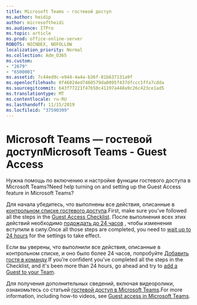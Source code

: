 ```yaml
---
title: Microsoft Teams — гостевой доступ
ms.author: heidip
author: microsoftheidi
ms.audience: ITPro
ms.topic: article
ms.prod: office-online-server
ROBOTS: NOINDEX, NOFOLLOW
localization_priority: Normal
ms.collection: Adm_O365
ms.custom:
- "2679"
- "6500001"
ms.assetid: 7c44ed9c-e944-4a4a-b36f-81b637131a9f
ms.openlocfilehash: 0f46024ed7460579da0095f437dfccc1ffa7cdda
ms.sourcegitcommit: b43f77221f47b50c41197a448a9c26c423ce1ad5
ms.translationtype: MT
ms.contentlocale: ru-RU
ms.lasthandoff: 11/15/2019
ms.locfileid: "37590399"
---
```

# <a name="microsoft-teams---guest-access"></a><span data-ttu-id="f5343-102">Microsoft Teams — гостевой доступ</span><span class="sxs-lookup"><span data-stu-id="f5343-102">Microsoft Teams - Guest Access</span></span>

<span data-ttu-id="f5343-103">Нужна помощь по включению и настройке функции гостевого доступа в Microsoft Teams?</span><span class="sxs-lookup"><span data-stu-id="f5343-103">Need help turning on and setting up the Guest Access feature in Microsoft Teams?</span></span>  

<span data-ttu-id="f5343-104">Для начала убедитесь, что выполнены все действия, описанные в [контрольном списке гостевого доступа](https://docs.microsoft.com/en-us/microsoftteams/guest-access-checklist).</span><span class="sxs-lookup"><span data-stu-id="f5343-104">First, make sure you've followed all the steps in the [Guest Access Checklist](https://docs.microsoft.com/en-us/microsoftteams/guest-access-checklist).</span></span> <span data-ttu-id="f5343-105">После выполнения всех этих действий необходимо [подождать до 24 часов](https://docs.microsoft.com/en-us/microsoftteams/manage-guests#guest-access-latencies) , чтобы изменения вступили в силу.</span><span class="sxs-lookup"><span data-stu-id="f5343-105">Once all those steps are completed, you need to [wait up to 24 hours](https://docs.microsoft.com/en-us/microsoftteams/manage-guests#guest-access-latencies) for the settings to take effect.</span></span>

<span data-ttu-id="f5343-106">Если вы уверены, что выполнили все действия, описанные в контрольном списке, и оно было более 24 часов, попробуйте [Добавить гостя в команду](https://support.office.com/en-us/article/add-guests-to-a-team-in-teams-fccb4fa6-f864-4508-bdde-256e7384a14f#ID0EAABAAA=Desktop).</span><span class="sxs-lookup"><span data-stu-id="f5343-106">If you’re confident you’ve completed all the steps in the Checklist, and it's been more than 24 hours, go ahead and try to [add a Guest to your Team](https://support.office.com/en-us/article/add-guests-to-a-team-in-teams-fccb4fa6-f864-4508-bdde-256e7384a14f#ID0EAABAAA=Desktop).</span></span>

<span data-ttu-id="f5343-107">Для получения дополнительных сведений, включая видеоролики, ознакомьтесь со статьей [гостевой доступ в Microsoft Teams](https://docs.microsoft.com/microsoftteams/guest-access).</span><span class="sxs-lookup"><span data-stu-id="f5343-107">For more information, including how-to videos, see [Guest access in Microsoft Teams](https://docs.microsoft.com/microsoftteams/guest-access).</span></span>
